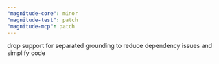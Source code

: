 ```yaml
---
"magnitude-core": minor
"magnitude-test": patch
"magnitude-mcp": patch
---
```


drop support for separated grounding to reduce dependency issues and simplify code

